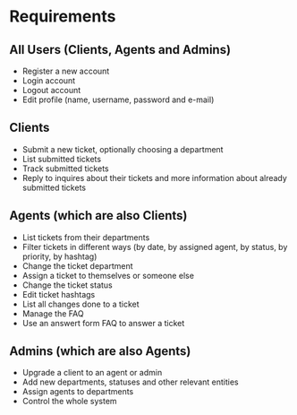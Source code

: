 # Requirements

## All Users (Clients, Agents and Admins)

- Register a new account
- Login account
- Logout account
- Edit profile (name, username, password and e-mail)

## Clients
- Submit a new ticket, optionally choosing a department
- List submitted tickets
- Track submitted tickets
- Reply to inquires about their tickets and more information about already submitted tickets

## Agents (which are also Clients)
- List tickets from their departments
- Filter tickets in different ways (by date, by assigned agent, by status, by priority, by hashtag)
- Change the ticket department
- Assign a ticket to themselves or someone else
- Change the ticket status
- Edit ticket hashtags
- List all changes done to a ticket
- Manage the FAQ
- Use an answert form FAQ to answer a ticket


## Admins (which are also Agents)
- Upgrade a client to an agent or admin
- Add new departments, statuses and other relevant entities
- Assign agents to departments
- Control the whole system